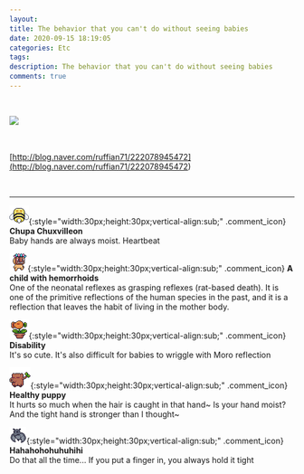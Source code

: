 ```yaml
---
layout: 
title: The behavior that you can't do without seeing babies
date: 2020-09-15 18:19:05
categories: Etc
tags: 
description: The behavior that you can't do without seeing babies
comments: true
---
```


​

![](https://blog.kakaocdn.net/dn/GPXlz/btqILMMoU59/mztBf3wPREwGbrYEXpjb6k/img.gif)

​

[http://blog.naver.com/ruffian71/222078945472](<http://blog.naver.com/ruffian71/222078945472>)

​

* * *

![comment](/assets/character/bee.png){:style="width:30px;height:30px;vertical-align:sub;" .comment_icon} **Chupa Chuxvilleon**  
Baby hands are always moist. Heartbeat  
  
![comment](/assets/character/mask.png){:style="width:30px;height:30px;vertical-align:sub;" .comment_icon} **A child with hemorrhoids**  
One of the neonatal reflexes as grasping reflexes (rat-based death). It is one of the primitive reflections of the human species in the past, and it is a reflection that leaves the habit of living in the mother body.  
  
![comment](/assets/character/plant.png){:style="width:30px;height:30px;vertical-align:sub;" .comment_icon} **Disability**  
It's so cute. It's also difficult for babies to wriggle with Moro reflection  
  
![comment](/assets/character/trunk.png){:style="width:30px;height:30px;vertical-align:sub;" .comment_icon} **Healthy puppy**  
It hurts so much when the hair is caught in that hand~ Is your hand moist? And the tight hand is stronger than I thought~   
  
![comment](/assets/character/bat.png){:style="width:30px;height:30px;vertical-align:sub;" .comment_icon} **Hahahohohuhuhihi**  
Do that all the time... If you put a finger in, you always hold it tight   
  

